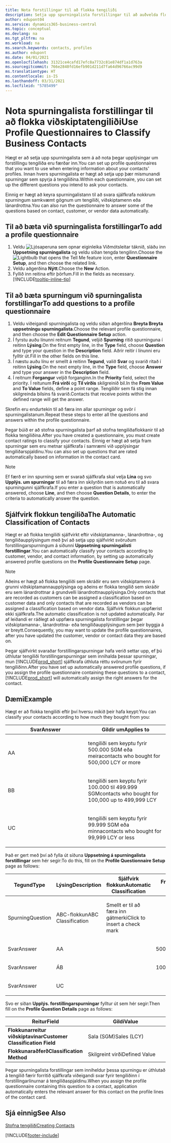```yaml
---
title: Nota forstillingar til að flokka tengiliði
description: Setja upp spurningalista forstillingar til að auðvelda flokkun á viðskiptatengiliðum
author: edupont04
ms.service: dynamics365-business-central
ms.topic: conceptual
ms.devlang: na
ms.tgt_pltfrm: na
ms.workload: na
ms.search.keywords: contacts, profiles
ms.author: edupont
ms.date: 04/01/2021
ms.openlocfilehash: 31321ce4cafd17efc8a7732c81e874df1a1d763a
ms.sourcegitcommit: 766e2840fd16efb901d211d7fa64d96766ac99d9
ms.translationtype: HT
ms.contentlocale: is-IS
ms.lasthandoff: 03/31/2021
ms.locfileid: "5785499"
---
```

# <a name="use-profile-questionnaires-to-classify-business-contacts"></a><span data-ttu-id="2c3d2-103">Nota spurningalista forstillingar til að flokka viðskiptatengiliði</span><span class="sxs-lookup"><span data-stu-id="2c3d2-103">Use Profile Questionnaires to Classify Business Contacts</span></span>
<span data-ttu-id="2c3d2-104">Hægt er að setja upp spurningalista sem á að nota þegar upplýsingar um forstillingu tengiliða eru færðar inn.</span><span class="sxs-lookup"><span data-stu-id="2c3d2-104">You can set up profile questionnaires that you want to use when entering information about your contacts' profiles.</span></span> <span data-ttu-id="2c3d2-105">Innan hvers spurningalista er hægt að setja upp þær mismunandi spurningar sem spyrja á tengiliðina.</span><span class="sxs-lookup"><span data-stu-id="2c3d2-105">Within each questionnaire, you can set up the different questions you intend to ask your contacts.</span></span>  

<span data-ttu-id="2c3d2-106">Einnig er hægt að keyra spurningalistann til að svara sjálfkrafa nokkrum spurningum samkvæmt gögnum um tengiliði, viðskiptamenn eða lánardrottna.</span><span class="sxs-lookup"><span data-stu-id="2c3d2-106">You can also run the questionnaire to answer some of the questions based on contact, customer, or vendor data automatically.</span></span>  

## <a name="to-add-a-profile-questionnaire"></a><span data-ttu-id="2c3d2-107">Til að bæta við spurningalista forstillingar</span><span class="sxs-lookup"><span data-stu-id="2c3d2-107">To add a profile questionnaire</span></span>
1.  <span data-ttu-id="2c3d2-108">Veldu ![Ljósaperuna sem opnar eiginleika Viðmótsleitar](media/ui-search/search_small.png "Segðu mér hvað þú vilt gera") táknið, sláðu inn **Uppsetning spurningalista** og veldu síðan tengda tengilinn.</span><span class="sxs-lookup"><span data-stu-id="2c3d2-108">Choose the ![Lightbulb that opens the Tell Me feature](media/ui-search/search_small.png "Tell me what you want to do") icon, enter **Questionnaire Setup**, and then choose the related link.</span></span>  
2.  <span data-ttu-id="2c3d2-109">Veldu aðgerðina **Nýtt**.</span><span class="sxs-lookup"><span data-stu-id="2c3d2-109">Choose the **New** Action.</span></span>  
3.  <span data-ttu-id="2c3d2-110">Fyllið inn reitina eftir þörfum.</span><span class="sxs-lookup"><span data-stu-id="2c3d2-110">Fill in the fields as necessary.</span></span> [!INCLUDE[tooltip-inline-tip](includes/tooltip-inline-tip_md.md)]  

## <a name="to-add-questions-to-a-profile-questionnaire"></a><span data-ttu-id="2c3d2-111">Til að bæta spurningum við spurningalista forstillingar</span><span class="sxs-lookup"><span data-stu-id="2c3d2-111">To add questions to a profile questionnaire</span></span>
1.  <span data-ttu-id="2c3d2-112">Veldu viðeigandi spurningalista og veldu síðan aðgerðina **Breyta Breyta uppsetningu spurningalista**.</span><span class="sxs-lookup"><span data-stu-id="2c3d2-112">Choose the relevant profile questionnaire, and then choose the **Edit Questionnaire Setup** action.</span></span>  
2.  <span data-ttu-id="2c3d2-113">Í fyrstu auðu línunni reitnum **Tegund**, veljið **Spurning** ritið spurninguna í reitinn **Lýsing**.</span><span class="sxs-lookup"><span data-stu-id="2c3d2-113">On the first empty line, in the **Type** field, choose **Question** and type your question in the **Description** field.</span></span> <span data-ttu-id="2c3d2-114">Aðrir reitir í línunni eru fylltir út.</span><span class="sxs-lookup"><span data-stu-id="2c3d2-114">Fill in the other fields on this line.</span></span>  
3.  <span data-ttu-id="2c3d2-115">Í næstu auðu línu er smellt á reitinn **Tegund**, valið **Svar** og svarið ritað í reitinn **Lýsing**.</span><span class="sxs-lookup"><span data-stu-id="2c3d2-115">On the next empty line, in the **Type** field, choose **Answer** and type your answer in the **Description** field.</span></span>  
4.  <span data-ttu-id="2c3d2-116">Í reitnum **Forgangur** veljið forganginn.</span><span class="sxs-lookup"><span data-stu-id="2c3d2-116">In the **Priority** field, select the priority.</span></span> <span data-ttu-id="2c3d2-117">Í reitunum **Frá virði** og **Til virðis** skilgreinið bil.</span><span class="sxs-lookup"><span data-stu-id="2c3d2-117">In the **From Value** and **To Value** fields, define a point range.</span></span> <span data-ttu-id="2c3d2-118">Tengiliðir sem fá stig innan skilgreinda bilsins fá svarið.</span><span class="sxs-lookup"><span data-stu-id="2c3d2-118">Contacts that receive points within the defined range will get the answer.</span></span>  

<span data-ttu-id="2c3d2-119">Skrefin eru endurtekin til að færa inn allar spurningar og svör í spurningalistanum.</span><span class="sxs-lookup"><span data-stu-id="2c3d2-119">Repeat these steps to enter all the questions and answers within the profile questionnaire.</span></span>

<span data-ttu-id="2c3d2-120">Þegar búið er að stofna spurningalista þarf að stofna tengiliðaflokkanir til að flokka tengiliðina.</span><span class="sxs-lookup"><span data-stu-id="2c3d2-120">After you have created a questionnaire, you must create contact ratings to classify your contacts.</span></span> <span data-ttu-id="2c3d2-121">Einnig er hægt að setja fram spurningar sem eru metnar sjálfkrafa í samræmi við upplýsingar tengiliðarspjaldinu.</span><span class="sxs-lookup"><span data-stu-id="2c3d2-121">You can also set up questions that are rated automatically based on information in the contact card.</span></span>  

> [!NOTE]
> <span data-ttu-id="2c3d2-122">Ef færð er inn spurning sem er svarað sjálfkrafa skal velja <STRONG>Lína</STRONG> og svo <STRONG>Upplýs. um spurningar</STRONG> til að færa inn skilyrðin sem notuð eru til að svara spurningunni sjálfkrafa.</span><span class="sxs-lookup"><span data-stu-id="2c3d2-122">If you enter a question that is automatically answered, choose <STRONG>Line</STRONG>, and then choose <STRONG>Question Details</STRONG>, to enter the criteria to automatically answer the question.</span></span>

## <a name="the-automatic-classification-of-contacts"></a><span data-ttu-id="2c3d2-123">Sjálfvirk flokkun tengiliða</span><span class="sxs-lookup"><span data-stu-id="2c3d2-123">The Automatic Classification of Contacts</span></span>
<span data-ttu-id="2c3d2-124">Hægt er að flokka tengiliði sjálfvirkt eftir viðskiptamanna-, lánardrottna-, og tengiliðaupplýsingum með því að setja upp sjálfvirkt svöruðum forstillingarspurningum á síðunni **Uppsetning spurningalisti forstillingar**.</span><span class="sxs-lookup"><span data-stu-id="2c3d2-124">You can automatically classify your contacts according to customer, vendor, and contact information, by setting up automatically answered profile questions on the **Profile Questionnaire Setup** page.</span></span>  

> [!NOTE]
> <span data-ttu-id="2c3d2-125">Aðeins er hægt að flokka tengiliði sem skráðir eru sem viðskiptamenn á grunni viðskiptamannaupplýsinga og aðeins er flokka tengilið sem skráðir eru sem lánardrottnar á grundvelli lánardrottnaupplýsinga.</span><span class="sxs-lookup"><span data-stu-id="2c3d2-125">Only contacts that are recorded as customers can be assigned a classification based on customer data and only contacts that are recorded as vendors can be assigned a classification based on vendor data.</span></span> <span data-ttu-id="2c3d2-126">Sjálfvirk flokkun uppfærist ekki sjálfkrafa.</span><span class="sxs-lookup"><span data-stu-id="2c3d2-126">The automatic classification is not updated automatically.</span></span> <span data-ttu-id="2c3d2-127">Þar af leiðandi er ráðlegt að uppfæra spurningalista forstillingar þegar viðskiptamanna-, lánardrottna- eða tengiliðaupplýsingum sem þeir byggja á er breytt.</span><span class="sxs-lookup"><span data-stu-id="2c3d2-127">Consequently, you may want to update the profile questionnaires, after you have updated the customer, vendor or contact data they are based on.</span></span>  

<span data-ttu-id="2c3d2-128">Þegar sjálfvirkt svaraðar forstillingarspurningar hafa verið settar upp, ef þú úthlutar tengiliði forstillingarspurningar sem innihalda þessar spurningar, mun [!INCLUDE[prod_short](includes/prod_short.md)] sjálfkrafa úthluta réttu svörunum fyrir tengiliðinn.</span><span class="sxs-lookup"><span data-stu-id="2c3d2-128">After you have set up automatically answered profile questions, if you assign the profile questionnaire containing these questions to a contact, [!INCLUDE[prod_short](includes/prod_short.md)] will automatically assign the right answers for the contact.</span></span>  

## <a name="example"></a><span data-ttu-id="2c3d2-129">Dæmi</span><span class="sxs-lookup"><span data-stu-id="2c3d2-129">Example</span></span>
<span data-ttu-id="2c3d2-130">Hægt er að flokka tengiliði eftir því hversu mikið þeir hafa keypt:</span><span class="sxs-lookup"><span data-stu-id="2c3d2-130">You can classify your contacts according to how much they bought from you:</span></span>

<table>
<colgroup>
<col style="width: 50%" />
<col style="width: 50%" />
</colgroup>
<thead>
<tr class="header">
<th><span data-ttu-id="2c3d2-131"><strong>Svar</strong></span><span class="sxs-lookup"><span data-stu-id="2c3d2-131"><strong>Answer</strong></span></span></th>
<th><span data-ttu-id="2c3d2-132"><strong>Gildir um</strong></span><span class="sxs-lookup"><span data-stu-id="2c3d2-132"><strong>Applies to</strong></span></span></th>
</tr>
</thead>
<tbody>
<tr class="odd">
<td><p><span data-ttu-id="2c3d2-133">A</span><span class="sxs-lookup"><span data-stu-id="2c3d2-133">A</span></span></p></td>
<td><p><span data-ttu-id="2c3d2-134">tengiliði sem keyptu fyrir 500.000 SGM eða meira</span><span class="sxs-lookup"><span data-stu-id="2c3d2-134">contacts who bought for 500,000 LCY or more</span></span></p></td>
</tr>
<tr class="even">
<td><p><span data-ttu-id="2c3d2-135">B</span><span class="sxs-lookup"><span data-stu-id="2c3d2-135">B</span></span></p></td>
<td><p><span data-ttu-id="2c3d2-136">tengiliði sem keyptu fyrir 100.000 til 499.999 SGM</span><span class="sxs-lookup"><span data-stu-id="2c3d2-136">contacts who bought for 100,000 up to 499,999 LCY</span></span></p></td>
</tr>
<tr class="odd">
<td><p><span data-ttu-id="2c3d2-137">U</span><span class="sxs-lookup"><span data-stu-id="2c3d2-137">C</span></span></p></td>
<td><p><span data-ttu-id="2c3d2-138">tengiliði sem keyptu fyrir 99.999 SGM eða minna</span><span class="sxs-lookup"><span data-stu-id="2c3d2-138">contacts who bought for 99,999 LCY or less</span></span></p></td>
</tr>
</tbody>
</table>

<span data-ttu-id="2c3d2-139">Það er gert með því að fylla út síðuna **Uppsetning á spurningalista forstillingar** sem hér segir:</span><span class="sxs-lookup"><span data-stu-id="2c3d2-139">To do this, fill on the **Profile Questionnaire Setup** page as follows:</span></span>


<table>
<colgroup>
<col style="width: 20%" />
<col style="width: 20%" />
<col style="width: 20%" />
<col style="width: 20%" />
<col style="width: 20%" />
</colgroup>
<thead>
<tr class="header">
<th><span data-ttu-id="2c3d2-140"><strong>Tegund</strong></span><span class="sxs-lookup"><span data-stu-id="2c3d2-140"><strong>Type</strong></span></span></th>
<th><span data-ttu-id="2c3d2-141"><strong>Lýsing</strong></span><span class="sxs-lookup"><span data-stu-id="2c3d2-141"><strong>Description</strong></span></span></th>
<th><span data-ttu-id="2c3d2-142"><strong>Sjálfvirk flokkun</strong></span><span class="sxs-lookup"><span data-stu-id="2c3d2-142"><strong>Automatic Classification</strong></span></span></th>
<th><span data-ttu-id="2c3d2-143"><strong>Frá virði</strong></span><span class="sxs-lookup"><span data-stu-id="2c3d2-143"><strong>From Value</strong></span></span></th>
<th><span data-ttu-id="2c3d2-144"><strong>Til virðis</strong></span><span class="sxs-lookup"><span data-stu-id="2c3d2-144"><strong>To Value</strong></span></span></th>
</tr>
</thead>
<tbody>
<tr class="odd">
<td><p><span data-ttu-id="2c3d2-145">Spurning</span><span class="sxs-lookup"><span data-stu-id="2c3d2-145">Question</span></span></p></td>
<td><p><span data-ttu-id="2c3d2-146">ABC-flokkun</span><span class="sxs-lookup"><span data-stu-id="2c3d2-146">ABC Classification</span></span></p></td>
<td><p><span data-ttu-id="2c3d2-147">Smellt er til að færa inn gátmerki</span><span class="sxs-lookup"><span data-stu-id="2c3d2-147">Click to insert a check mark</span></span></p></td>
<td><p> </p></td>
<td><p> </p></td>
</tr>
<tr class="even">
<td><p><span data-ttu-id="2c3d2-148">Svar</span><span class="sxs-lookup"><span data-stu-id="2c3d2-148">Answer</span></span></p></td>
<td><p><span data-ttu-id="2c3d2-149">A</span><span class="sxs-lookup"><span data-stu-id="2c3d2-149">A</span></span></p></td>
<td><p> </p></td>
<td><p><span data-ttu-id="2c3d2-150">500,000</span><span class="sxs-lookup"><span data-stu-id="2c3d2-150">500,000</span></span></p></td>
<td><p> </p></td>
</tr>
<tr class="odd">
<td><p><span data-ttu-id="2c3d2-151">Svar</span><span class="sxs-lookup"><span data-stu-id="2c3d2-151">Answer</span></span></p></td>
<td><p><span data-ttu-id="2c3d2-152">Á</span><span class="sxs-lookup"><span data-stu-id="2c3d2-152">B</span></span></p></td>
<td><p> </p></td>
<td><p><span data-ttu-id="2c3d2-153">100,000</span><span class="sxs-lookup"><span data-stu-id="2c3d2-153">100,000</span></span></p></td>
<td><p><span data-ttu-id="2c3d2-154">499,999</span><span class="sxs-lookup"><span data-stu-id="2c3d2-154">499,999</span></span></p></td>
</tr>
<tr class="even">
<td><p><span data-ttu-id="2c3d2-155">Svar</span><span class="sxs-lookup"><span data-stu-id="2c3d2-155">Answer</span></span></p></td>
<td><p><span data-ttu-id="2c3d2-156">U</span><span class="sxs-lookup"><span data-stu-id="2c3d2-156">C</span></span></p></td>
<td><p> </p></td>
<td><p> </p></td>
<td><p><span data-ttu-id="2c3d2-157">99,999</span><span class="sxs-lookup"><span data-stu-id="2c3d2-157">99,999</span></span></p></td>
</tr>
</tbody>
</table>

<span data-ttu-id="2c3d2-158">Svo er síðan **Upplýs. forstillingarspurningar** fylltur út sem hér segir:</span><span class="sxs-lookup"><span data-stu-id="2c3d2-158">Then fill on the **Profile Question Details** page as follows:</span></span>
<table>
<colgroup>
<col style="width: 50%" />
<col style="width: 50%" />
</colgroup>
<thead>
<tr class="header">
<th><span data-ttu-id="2c3d2-159"><strong>Reitur</strong></span><span class="sxs-lookup"><span data-stu-id="2c3d2-159"><strong>Field</strong></span></span></th>
<th><span data-ttu-id="2c3d2-160"><strong>Gildi</strong></span><span class="sxs-lookup"><span data-stu-id="2c3d2-160"><strong>Value</strong></span></span></th>
</tr>
</thead>
<tbody>
<tr>
<td><span data-ttu-id="2c3d2-161"><strong>Flokkunarreitur viðskiptavinar</strong></span><span class="sxs-lookup"><span data-stu-id="2c3d2-161"><strong>Customer Classification Field</strong></span></span></td>
<td><span data-ttu-id="2c3d2-162"><emphasis>Sala (SGM)</emphasis></span><span class="sxs-lookup"><span data-stu-id="2c3d2-162"><emphasis>Sales (LCY)</emphasis></span></span></td>
</tr>
<tr>
<td><span data-ttu-id="2c3d2-163"><strong>Flokkunaraðferð</strong></span><span class="sxs-lookup"><span data-stu-id="2c3d2-163"><strong>Classification Method</strong></span></span></td>
<td><span data-ttu-id="2c3d2-164"><emphasis>Skilgreint virði</emphasis></span><span class="sxs-lookup"><span data-stu-id="2c3d2-164"><emphasis>Defined Value</emphasis></span></span></td>
</tr>
</tbody>
</table>

<span data-ttu-id="2c3d2-165">Þegar spurningalista forstillingar sem inniheldur þessa spurningu er úthlutað á tengilið færir forritið sjálfkrafa viðeigandi svar fyrir tengiliðinn í forstillingarlínurnar á tengiliðaspjaldinu.</span><span class="sxs-lookup"><span data-stu-id="2c3d2-165">When you assign the profile questionnaire containing this question to a contact, application automatically enters the relevant answer for this contact on the profile lines of the contact card.</span></span>

## <a name="see-also"></a><span data-ttu-id="2c3d2-166">Sjá einnig</span><span class="sxs-lookup"><span data-stu-id="2c3d2-166">See Also</span></span>
[<span data-ttu-id="2c3d2-167">Stofna tengiliði</span><span class="sxs-lookup"><span data-stu-id="2c3d2-167">Creating Contacts</span></span>](marketing-create-contact-companies.md)  


[!INCLUDE[footer-include](includes/footer-banner.md)]
